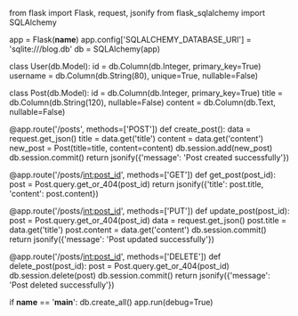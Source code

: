from flask import Flask, request, jsonify
from flask_sqlalchemy import SQLAlchemy

app = Flask(__name__)
app.config['SQLALCHEMY_DATABASE_URI'] = 'sqlite:///blog.db'
db = SQLAlchemy(app)

class User(db.Model):
id = db.Column(db.Integer, primary_key=True)
username = db.Column(db.String(80), unique=True, nullable=False)

class Post(db.Model):
id = db.Column(db.Integer, primary_key=True)
title = db.Column(db.String(120), nullable=False)
content = db.Column(db.Text, nullable=False)

@app.route('/posts', methods=['POST'])
def create_post():
data = request.get_json()
title = data.get('title')
content = data.get('content')
new_post = Post(title=title, content=content)
db.session.add(new_post)
db.session.commit()
return jsonify({'message': 'Post created successfully'})

@app.route('/posts/<int:post_id>', methods=['GET'])
def get_post(post_id):
post = Post.query.get_or_404(post_id)
return jsonify({'title': post.title, 'content': post.content})

@app.route('/posts/<int:post_id>', methods=['PUT'])
def update_post(post_id):
post = Post.query.get_or_404(post_id)
data = request.get_json()
post.title = data.get('title')
post.content = data.get('content')
db.session.commit()
return jsonify({'message': 'Post updated successfully'})

@app.route('/posts/<int:post_id>', methods=['DELETE'])
def delete_post(post_id):
post = Post.query.get_or_404(post_id)
db.session.delete(post)
db.session.commit()
return jsonify({'message': 'Post deleted successfully'})

if __name__ == '__main__':
db.create_all()
app.run(debug=True)
